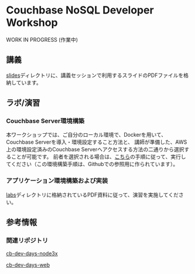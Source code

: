 # Couchbase NoSQL Developer Workshop

WORK IN PROGRESS (作業中)

## 講義
[slides](./slides)ディレクトリに、講義セッションで利用するスライドのPDFファイルを格納しています。

## ラボ/演習

### Couchbase Server環境構築

本ワークショップでは、ご自分のローカル環境で、Dockerを用いて、Couchbase Serverを導入・環境設定すること方法と、
講師が準備した、AWS上の環境設定済みのCouchbase Serverへアクセスする方法の二通りから選択することが可能です。
前者を選択される場合は、[こちら](./docs)の手順に従って、実行してください（この環境構築手順は、Githubでの参照用に作られています）。

### アプリケーション環境構築および実装

[labs](./labs)ディレクトリに格納されているPDF資料に従って、演習を実施してください。

## 参考情報
### 関連リポジトリ
[cb-dev-days-node3x](https://github.com/YoshiyukiKono/cb-dev-days-node3x)

[cb-dev-days-web](https://github.com/YoshiyukiKono/cb-dev-days-web)
